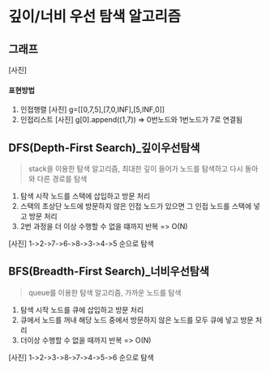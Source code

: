 # 깊이/너비 우선 탐색 알고리즘

## 그래프

[사진]

#### 표현방법

1. 인접행렬
   [사진]
   g=[[0,7,5],[7,0,INF],[5,INF,0]]
2. 인접리스트
   [사진]
   g[0].append((1,7)) => 0번노드와 1번노드가 7로 연결됨

## DFS(Depth-First Search)\_깊이우선탐색

> stack을 이용한 탐색 알고리즘, 최대한 깊이 들어가 노드를 탐색하고 다시 돌아와 다른 경로를 탐색

1. 탐색 시작 노드를 스택에 삽입하고 방문 처리
2. 스택의 초상단 노드에 방문하지 않은 인접 노드가 있으면 그 인접 노드를 스택에 넣고 방문 처리
3. 2번 과정을 더 이상 수행할 수 없을 떄까지 반복
   => O(N)

[사진]
1->2->7->6->8->3->4->5 순으로 탐색

## BFS(Breadth-First Search)\_너비우선탐색

> queue를 이용한 탐색 알고리즘, 가까운 노드를 탐색

1. 탐색 시작 노드를 큐에 삽입하고 방문 처리
2. 큐에서 노드를 꺼내 해당 노드 중에서 방문하지 않은 노드를 모두 큐에 넣고 방문 처리
3. 더이상 수행할 수 없을 때까지 반복
   => O(N)

[사진]
1->2->3->8->7->4->5->6 순으로 탐색
